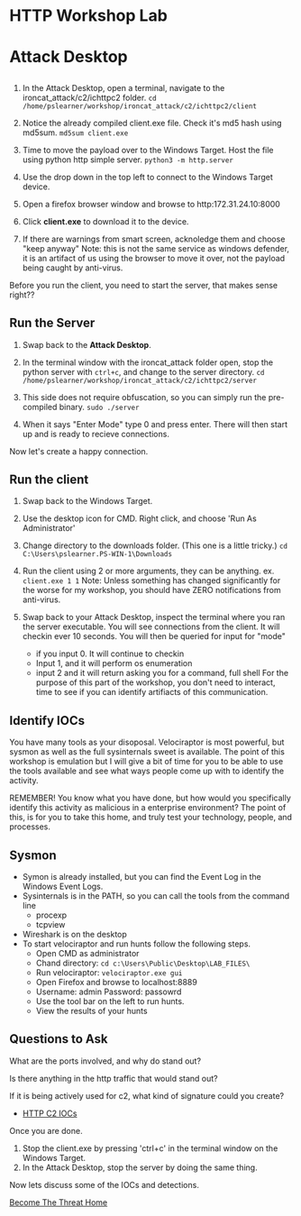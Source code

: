 # HTTP Workshop Lab


# Attack Desktop
##
1. In the Attack Desktop, open a terminal, navigate to the  ironcat_attack/c2/ichttpc2 folder.
`cd /home/pslearner/workshop/ironcat_attack/c2/ichttpc2/client`

2. Notice the already compiled client.exe file.  Check it's md5 hash using md5sum.
`md5sum client.exe`

4. Time to move the payload over to the Windows Target. Host the file using python http simple server.
`python3 -m http.server`

5. Use the drop down in the top left to connect to the Windows Target device.

6. Open a firefox browser window and browse to http:172.31.24.10:8000

7. Click **client.exe** to download it to the device.

8. If there are warnings from smart screen, acknoledge them and choose "keep anyway"
Note: this is not the same service as windows defender, it is an artifact of us using the browser to move it over, not the payload being caught by anti-virus.


Before you run the client, you need to start the server, that makes sense right??

## Run the Server

1. Swap back to the **Attack Desktop**.

2. In the terminal window with the ironcat_attack folder open, stop the python server with `ctrl+c`, and change to the server directory.
`cd /home/pslearner/workshop/ironcat_attack/c2/ichttpc2/server`

3. This side does not require obfuscation, so you can simply run the pre-compiled binary.
`sudo ./server`

4. When it says "Enter Mode" type 0 and press enter.  There will then start up and is ready to recieve connections.

Now let's create a happy connection.

## Run the client

1. Swap back to the Windows Target.

2. Use the desktop icon for CMD. Right click, and choose 'Run As Administrator'

3. Change directory to the downloads folder. (This one is a little tricky.)
`cd C:\Users\pslearner.PS-WIN-1\Downloads`

4. Run the client using 2 or more arguments, they can be anything.
ex. `client.exe 1 1`
Note: Unless something has changed significantly for the worse for my workshop, you should have ZERO notifications from anti-virus.

5. Swap back to your Attack Desktop, inspect the terminal where you ran the server executable. You will see connections from the client.  It will checkin ever 10 seconds. You will then be queried for input for "mode" 
    - if you input 0. It will continue to checkin
    - Input 1, and it will perform os enumeration
    - input 2 and it will return asking you for a command, full shell
For the purpose of this part of the workshop, you don't need to interact, time to see if you can identify artifiacts of this communication.

## Identify IOCs

You have many tools as your disoposal. Velociraptor is most powerful, but sysmon as well as the full sysinternals sweet is available.  The point of this workshop is emulation but I will give a bit of time for you to be able to use the tools available and see what ways people come up with to identify the activity.

REMEMBER! You know what you have done, but how would you specifically identify this activity as malicious in a enterprise environment?  The point of this, is for you to take this home, and truly test your technology, people, and processes.

## Sysmon
- Symon is already installed, but you can find the Event Log in the Windows Event Logs.
- Sysinternals is in the PATH, so you can call the tools from the command line
    - procexp
    - tcpview
- Wireshark is on the desktop
- To start velociraptor and run hunts follow the following steps.
    - Open CMD as administrator
    - Chand directory: `cd c:\Users\Public\Desktop\LAB_FILES\`
    - Run velociraptor: `velociraptor.exe gui`
    - Open Firefox and browse to localhost:8889
    - Username: admin Password: passowrd
    - Use the tool bar on the left to run hunts.
    - View the results of your hunts


## Questions to Ask

What are the ports involved, and why do stand out?

Is there anything in the http traffic that would stand out?

If it is being actively used for c2, what kind of signature could you create?


- [HTTP C2 IOCs](./HTTPc2_IOCs.md)

Once you are done. 

1. Stop the client.exe by pressing 'ctrl+c' in the terminal window on the Windows Target.
2. In the Attack Desktop, stop the server by doing the same thing.

Now lets discuss some of the IOCs and detections.

[Become The Threat Home](../../../RSAC23-Become-The-Threat/README.md)








